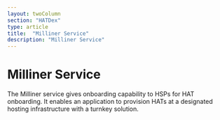 ```yaml
---
layout: twoColumn
section: "HATDex"
type: article
title:  "Milliner Service"
description: "Milliner Service"
---
```


# Milliner Service

The Milliner service gives onboarding capability to HSPs for HAT onboarding. It enables an application to provision HATs at a designated hosting infrastructure with a turnkey solution.
